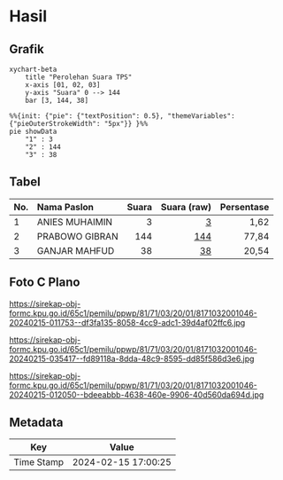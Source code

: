 # Hasil

## Grafik

```mermaid
xychart-beta
    title "Perolehan Suara TPS"
    x-axis [01, 02, 03]
    y-axis "Suara" 0 --> 144
    bar [3, 144, 38]
```

```mermaid
%%{init: {"pie": {"textPosition": 0.5}, "themeVariables": {"pieOuterStrokeWidth": "5px"}} }%%
pie showData
    "1" : 3
    "2" : 144
    "3" : 38
```

## Tabel

| No. | Nama Paslon    | Suara | Suara (raw) | Persentase |
|:--- |:-------------- | -----:| -----------:| ----------:|
| 1   | ANIES MUHAIMIN | 3     | [3][p-1]    | 1,62       |
| 2   | PRABOWO GIBRAN | 144   | [144][p-2]  | 77,84      |
| 3   | GANJAR MAHFUD  | 38    | [38][p-3]   | 20,54      |


[p-1]: https://github.com/gigit-pemilu/pemilu-2024-81-maluku/blob/main/pilpres/hitung-suara/sub/81-maluku/sub/71-kota-ambon/sub/03-baguala/sub/2001-passo/sub/046-tps/sub/paslon-1.txt
[p-2]: https://github.com/gigit-pemilu/pemilu-2024-81-maluku/blob/main/pilpres/hitung-suara/sub/81-maluku/sub/71-kota-ambon/sub/03-baguala/sub/2001-passo/sub/046-tps/sub/paslon-2.txt
[p-3]: https://github.com/gigit-pemilu/pemilu-2024-81-maluku/blob/main/pilpres/hitung-suara/sub/81-maluku/sub/71-kota-ambon/sub/03-baguala/sub/2001-passo/sub/046-tps/sub/paslon-3.txt

## Foto C Plano

https://sirekap-obj-formc.kpu.go.id/65c1/pemilu/ppwp/81/71/03/20/01/8171032001046-20240215-011753--df3fa135-8058-4cc9-adc1-39d4af02ffc6.jpg

https://sirekap-obj-formc.kpu.go.id/65c1/pemilu/ppwp/81/71/03/20/01/8171032001046-20240215-035417--fd89118a-8dda-48c9-8595-dd85f586d3e6.jpg

https://sirekap-obj-formc.kpu.go.id/65c1/pemilu/ppwp/81/71/03/20/01/8171032001046-20240215-012050--bdeeabbb-4638-460e-9906-40d560da694d.jpg


## Metadata

| Key        | Value               |
| ---------- | ------------------- |
| Time Stamp | 2024-02-15 17:00:25 |



